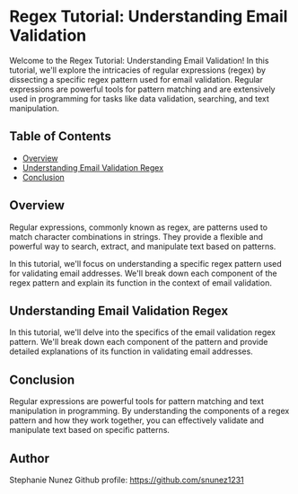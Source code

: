 # Regex Tutorial: Understanding Email Validation

Welcome to the Regex Tutorial: Understanding Email Validation! In this tutorial, we'll explore the intricacies of regular expressions (regex) by dissecting a specific regex pattern used for email validation. Regular expressions are powerful tools for pattern matching and are extensively used in programming for tasks like data validation, searching, and text manipulation.

## Table of Contents

- [Overview](#overview)
- [Understanding Email Validation Regex](#understanding-email-validation-regex)
- [Conclusion](#conclusion)


## Overview

Regular expressions, commonly known as regex, are patterns used to match character combinations in strings. They provide a flexible and powerful way to search, extract, and manipulate text based on patterns.

In this tutorial, we'll focus on understanding a specific regex pattern used for validating email addresses. We'll break down each component of the regex pattern and explain its function in the context of email validation.


## Understanding Email Validation Regex

In this tutorial, we'll delve into the specifics of the email validation regex pattern. We'll break down each component of the pattern and provide detailed explanations of its function in validating email addresses.

## Conclusion

Regular expressions are powerful tools for pattern matching and text manipulation in programming. By understanding the components of a regex pattern and how they work together, you can effectively validate and manipulate text based on specific patterns.

## Author 
Stephanie Nunez 
Github profile: https://github.com/snunez1231
